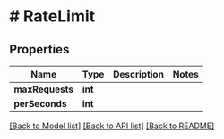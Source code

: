 # # RateLimit

## Properties

Name | Type | Description | Notes
------------ | ------------- | ------------- | -------------
**maxRequests** | **int** |  |
**perSeconds** | **int** |  |

[[Back to Model list]](../../README.md#models) [[Back to API list]](../../README.md#endpoints) [[Back to README]](../../README.md)
